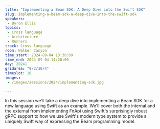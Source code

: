 ```yaml
---
title: "Implementing a Beam SDK: A Deep Dive into the Swift SDK"
slug: implementing-a-beam-sdk-a-deep-dive-into-the-swift-sdk
speakers:
 - Byron Ellis
topics:
 - Cross language
 - Architecture
 - Runners
track: Cross language
room: Walker Canyon
time_start: 2024-09-04 13:30:00
time_end: 2024-09-04 14:20:00
day: 20241
gridarea: "9/3/10/4"
timeslot: 18
images:
 - /images/sessions/2024/implementing-sdk.jpg 

---
```


In this session we'll take a deep dive into implementing a Beam SDK for a new language using Swift as an example. We'll cover both the internal and the external from implementing FnApi using Swift's surprisingly robust gRPC support to how we use Swift's modern type system to provide a uniquely Swift way of expressing the Beam programming model.